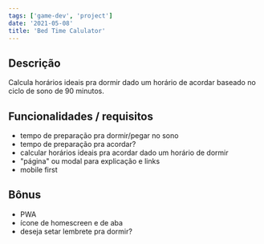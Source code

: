 ```yaml
---
tags: ['game-dev', 'project']
date: '2021-05-08'
title: 'Bed Time Calulator'
---
```


## Descrição

Calcula horários ideais pra dormir dado um horário de acordar baseado no ciclo 
de sono de 90 minutos.

## Funcionalidades / requisitos

- tempo de preparação pra dormir/pegar no sono
- tempo de preparação pra acordar?
- calcular horários ideais pra acordar dado um horário de dormir
- "página" ou modal para explicação e links
- mobile first

## Bônus

- PWA
- ícone de homescreen e de aba
- deseja setar lembrete pra dormir?